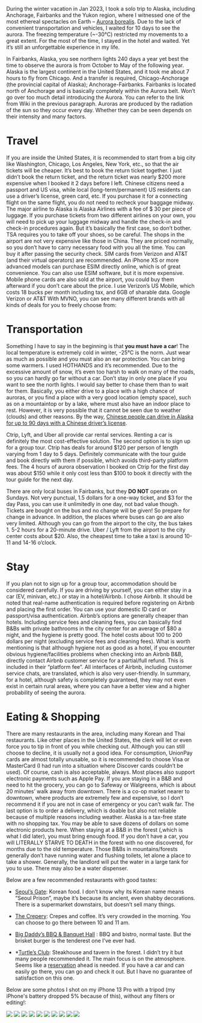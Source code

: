 During the winter vacation in Jan 2023, I took a solo trip to Alaska, including Anchorage, Fairbanks and the Yukon region, where I witnessed one of the most ethereal spectacles on Earth – [Aurora borealis](https://en.wikipedia.org/wiki/Aurora). Due to the lack of convenient transportation and vehicles, I waited for 10 days to see the aurora. The freezing temperature (~-30°C) restricted my movements to a great extent. For the most of the time, I stayed in the hotel and waited. Yet it’s still an unforgettable experience in my life.

In Fairbanks, Alaska, you see northern lights 240 days a year yet best the time to observe the aurora is from October to May of the following year. Alaska is the largest continent in the United States, and it took me about 7 hours to fly from Chicago. And a transfer is required, Chicago-Anchorage (the provincial capital of Alaska); Anchorage-Fairbanks. Fairbanks is located north of Anchorage and is basically completely within the Aurora belt. Won’t go over too much detail introducing the Aurora. You can refer to the link from Wiki in the previous paragraph. Auroras are produced by the radiation of the sun so they occur every day. Whether they can be seen depends on their intensity and many factors.

Travel
======

If you are inside the United States, it is recommended to start from a big city like Washington, Chicago, Los Angeles, New York, etc., so that the air tickets will be cheaper. It’s best to book the return ticket together. I just didn’t book the return ticket, and the return ticket was nearly \$200 more expensive when I booked it 2 days before I left. Chinese citizens need a passport and US visa, while local (long-term/permanent) US residents can use a driver’s license, green card, etc. If you purchase it for a connecting flight on the same flight, you do not need to recheck your baggage midway. The major airline to Alaska is Alaska Airlines with a fee of \$ 30 per piece of luggage. If you purchase tickets from two different airlines on your own, you will need to pick up your luggage midway and handle the check-in and check-in procedures again. But it’s basically the first case, so don’t bother. TSA requires you to take off your shoes, so be careful. The shops in the airport are not very expensive like those in China. They are priced normally, so you don’t have to carry necessary food with you all the time. You can buy it after passing the security check. SIM cards from Verizon and AT&amp;T (and their virtual operators) are recommended. An iPhone XS or more advanced models can purchase ESIM directly online, which is of great convenience. You can also use ESIM software, but it is more expensive. Mobile phone cards are also sold at the airport, you could buy them afterward if you don’t care about the price. I use Verizon’s US Mobile, which costs 18 bucks per month including tax, and 6GB of sharable data. Google Verizon or AT&amp;T With MVNO, you can see many different brands with all kinds of deals for you to freely choose from:

Transportation
==============

Something I have to say in the beginning is that **you must have a car**! The local temperature is extremely cold in winter, -25°C is the norm. Just wear as much as possible and you must also an ear protection. You can bring some warmers. I used HOTHANDS and it’s recommended. Due to the excessive amount of snow, it’s even too harsh to walk on many of the roads, so you can hardly go far without a car. Don’t stay in only one place if you want to see the north lights. I would say better to chase them than to wait for them. Basically, you either drive to a place with a high chance of auroras, or you find a place with a very good location (empty space), such as on a mountaintop or by a lake, where must also have an indoor place to rest. However, it is very possible that it cannot be seen due to weather (clouds) and other reasons. By the way, [Chinese people can drive in Alaska for up to 90 days with a Chinese driver’s license](http://alaska.gov/dmv).

Ctrip, Lyft, and Uber all provide car rental services. Renting a car is definitely the most cost-effective solution. The second option is to sign up for a group tour. Ctrip has deals for around \$120 per person of length varying from 1 day to 5 days. Definitely communicate with the tour guide and book directly with them if possible, which avoids third-party platform fees. The 4 hours of aurora observation I booked on Ctrip for the first day was about \$150 while it only cost less than \$100 to book it directly with the tour guide for the next day.

There are only local buses in Fairbanks, but they **DO NOT** operate on Sundays. Not very punctual, 1.5 dollars for a one-way ticket, and \$3 for the day Pass, you can use it unlimitedly in one day, not bad value though. Tickets are bought on the bus and no change will be given! So prepare for change in advance. In addition, the places where buses can go are also very limited. Although you can go from the airport to the city, the bus takes 1. 5-2 hours for a 20-minute drive. Uber / Lyft from the airport to the city center costs about \$20. Also, the cheapest time to take a taxi is around 10-11 and 14-16 o’clock.

Stay
====

If you plan not to sign up for a group tour, accommodation should be considered carefully. If you are driving by yourself, you can either stay in a car (EV, minivan, etc.) or stay in a hotel/Airbnb. I chose Airbnb. It should be noted that real-name authentication is required before registering on Airbnb and placing the first order. You can use your domestic ID card or passport/visa authentication. Airbnb’s options are generally cheaper than hotels. Including service fees and cleaning fees, you can basically find B&amp;Bs with private bathrooms in the city center for an average of \$80 a night, and the hygiene is pretty good. The hotel costs about 100 to 200 dollars per night (excluding service fees and cleaning fees). What is worth mentioning is that although hygiene not as good as a hotel, if you encounter obvious hygiene/facilities problems when checking into an Airbnb B&amp;B, directly contact Airbnb customer service for a partial/full refund. This is included in their “platform fee”. All interfaces of Airbnb, including customer service chats, are translated, which is also very user-friendly. In summary, for a hotel, although safety is completely guaranteed, they may not even exist in certain rural areas, where you can have a better view and a higher probability of seeing the aurora.

Eating &amp; Shopping
=====================

There are many restaurants in the area, including many Korean and Thai restaurants. Like other places in the United States, the clerk will let or even force you to tip in front of you while checking out. Although you can still choose to decline, it is usually not a good idea. For consumption, UnionPay cards are almost totally unusable, so it is recommended to choose Visa or MasterCard (I had run into a situation where Discover cards couldn’t be used). Of course, cash is also acceptable, always. Most places also support electronic payments such as Apple Pay. If you are staying in a B&amp;B and need to hit the grocery, you can go to Safeway or Walgreens, which is about 20 minutes’ walk away from downtown. There is a co-op market nearer to downtown, where products are extremely few and expensive, so I don’t recommend it if you are not in case of emergency or you can’t walk far. The last option is to order a delivery, which is doable but also not reliable because of multiple reasons including weather. Alaska is a tax-free state with no shopping tax. You may be able to save dozens of dollars on some electronic products here. When staying at a B&amp;B in the forest (,which is what I did later), you must bring enough food. If you don’t have a car, you will LITERALLY STARVE TO DEATH in the forest with no one discovered, for months due to the old temperature. Those B&amp;Bs in mountains/forests generally don’t have running water and flushing toilets, let alone a place to take a shower. Generally, the landlord will put the water in a large tank for you to use. There may also be a water dispenser.

Below are a few recommended restaurants with good tastes:

- [Seoul’s Gate](https://maps.app.goo.gl/BCaLpSPpWQjb5Qtt7): Korean food. I don’t know why its Korean name means “Seoul Prison”, maybe it’s because its ancient, even shabby decorations. There is a supermarket downstairs, but doesn’t sell many things.

- [The Crepery](https://maps.app.goo.gl/QzyhT5gSQW8GNLph6): Crepes and coffee. It’s very crowded in the morning. You can choose to go there between 10 and 11 am.

- [Big Daddy’s BBQ &amp; Banquet Hall](https://maps.app.goo.gl/RLFSrZJuCj2cEatm6) : BBQ and bistro, normal taste. But the brisket burger is the tenderest one I’ve ever had.

- \*[Turtle’s Club](https://maps.app.goo.gl/1HjdtPEEx82u2gwz7): Steakhouse and tavern in the forest. I didn’t try it but many people recommended it. The main focus is on the atmosphere. Seems like a [reservation](https://turtleclubfairbanks.com/) ahead is needed. If you have a car and can easily go there, you can go and check it out. But I have no guarantee of satisfaction on this one.

Below are some photos I shot on my iPhone 13 Pro with a tripod (my iPhone's battery dropped 5% because of this), without any filters or editing!:

![](https://zhoulingyu.net/foto/a%20(1).JPG)
![](https://zhoulingyu.net/foto/a%20(2).JPG)
![](https://zhoulingyu.net/foto/a%20(3).JPG)
![](https://zhoulingyu.net/foto/a%20(4).JPG)
![](https://zhoulingyu.net/foto/a%20(5).JPG)
![](https://zhoulingyu.net/foto/a%20(6).JPG)
![](https://zhoulingyu.net/foto/a%20(7).JPG)
![](https://zhoulingyu.net/foto/a%20(8).JPG)
![](https://zhoulingyu.net/foto/a%20(9).JPG)
![](https://zhoulingyu.net/foto/a%20(10).JPG)

